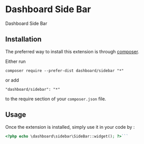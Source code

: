 Dashboard Side Bar
==================
Dashboard Side Bar

Installation
------------

The preferred way to install this extension is through [composer](http://getcomposer.org/download/).

Either run

```
composer require --prefer-dist dashboard/sidebar "*"
```

or add

```
"dashboard/sidebar": "*"
```

to the require section of your `composer.json` file.


Usage
-----

Once the extension is installed, simply use it in your code by  :

```php
<?php echo \dashboard\sidebar\SideBar::widget(); ?>```